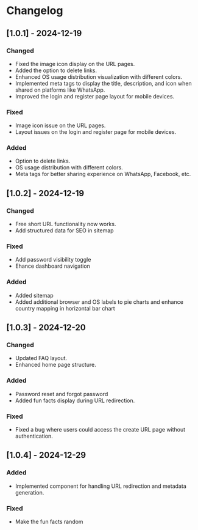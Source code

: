 # Changelog

## [1.0.1] - 2024-12-19

### Changed
- Fixed the image icon display on the URL pages.
- Added the option to delete links.
- Enhanced OS usage distribution visualization with different colors.
- Implemented meta tags to display the title, description, and icon when shared on platforms like WhatsApp.
- Improved the login and register page layout for mobile devices.

### Fixed
- Image icon issue on the URL pages.
- Layout issues on the login and register page for mobile devices.

### Added
- Option to delete links.
- OS usage distribution with different colors.
- Meta tags for better sharing experience on WhatsApp, Facebook, etc.

## [1.0.2] - 2024-12-19

### Changed
- Free short URL functionality now works.
- Add structured data for SEO in sitemap

### Fixed
- Add password visibility toggle
- Ehance dashboard navigation

### Added
- Added sitemap
- Added additional browser and OS labels to pie charts and enhance country mapping in horizontal bar chart

## [1.0.3] - 2024-12-20

### Changed
- Updated FAQ layout.
- Enhanced home page structure.

### Added
- Password reset and forgot password
- Added fun facts display during URL redirection.

### Fixed
- Fixed a bug where users could access the create URL page without authentication.

## [1.0.4] - 2024-12-29

### Added
- Implemented component for handling URL redirection and metadata generation.

### Fixed
- Make the fun facts random